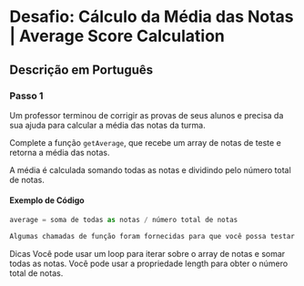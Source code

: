 # Desafio: Cálculo da Média das Notas | Average Score Calculation

## Descrição em Português

### Passo 1
Um professor terminou de corrigir as provas de seus alunos e precisa da sua ajuda para calcular a média das notas da turma.

Complete a função `getAverage`, que recebe um array de notas de teste e retorna a média das notas.

A média é calculada somando todas as notas e dividindo pelo número total de notas.

#### Exemplo de Código
```javascript
average = soma de todas as notas / número total de notas

Algumas chamadas de função foram fornecidas para que você possa testar seu código.
```

Dicas
Você pode usar um loop para iterar sobre o array de notas e somar todas as notas.
Você pode usar a propriedade length para obter o número total de notas.

